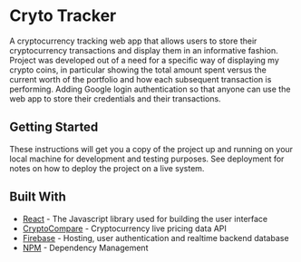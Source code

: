 # Cryto Tracker

A cryptocurrency tracking web app that allows users to store their cryptocurrency transactions and display them in an informative fashion. Project was developed out of a need for a specific way of displaying my crypto coins, in particular showing the total amount spent versus the current worth of the portfolio and how each subsequent transaction is performing. Adding Google login authentication so that anyone can use the web app to store their credentials and their transactions.

## Getting Started

These instructions will get you a copy of the project up and running on your local machine for development and testing purposes. See deployment for notes on how to deploy the project on a live system.

## Built With

* [React](https://reactjs.org/) - The Javascript library used for building the user interface
* [CryptoCompare](https://www.cryptocompare.com/api/#/) - Cryptocurrency live pricing data API
* [Firebase](https://firebase.google.com/) - Hosting, user authentication and realtime backend database
* [NPM](https://www.npmjs.com/) - Dependency Management
